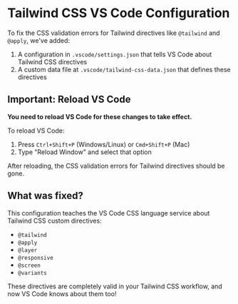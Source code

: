 # Tailwind CSS VS Code Configuration

To fix the CSS validation errors for Tailwind directives like `@tailwind` and `@apply`, we've added:

1. A configuration in `.vscode/settings.json` that tells VS Code about Tailwind CSS directives
2. A custom data file at `.vscode/tailwind-css-data.json` that defines these directives

## Important: Reload VS Code

**You need to reload VS Code for these changes to take effect.**

To reload VS Code:
1. Press `Ctrl+Shift+P` (Windows/Linux) or `Cmd+Shift+P` (Mac)
2. Type "Reload Window" and select that option

After reloading, the CSS validation errors for Tailwind directives should be gone.

## What was fixed?

This configuration teaches the VS Code CSS language service about Tailwind CSS custom directives:
- `@tailwind`
- `@apply`
- `@layer`
- `@responsive`
- `@screen`
- `@variants`

These directives are completely valid in your Tailwind CSS workflow, and now VS Code knows about them too!
